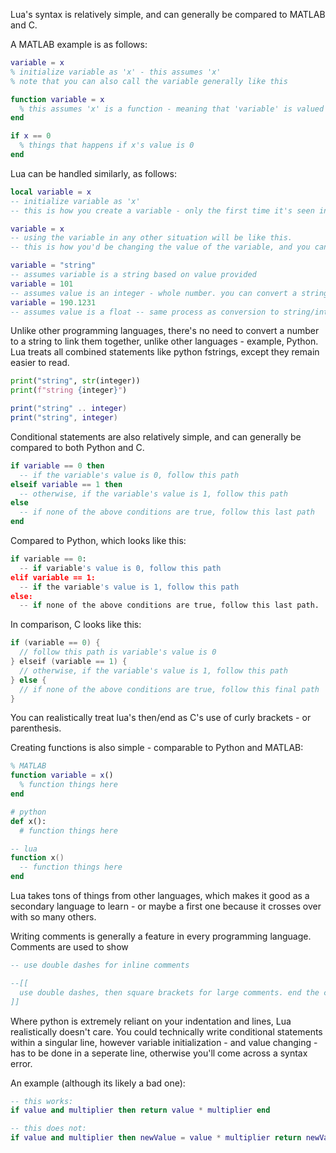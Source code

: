 Lua's syntax is relatively simple, and can generally be compared to MATLAB and C.

A MATLAB example is as follows:
```matlab
variable = x
% initialize variable as 'x' - this assumes 'x'
% note that you can also call the variable generally like this

function variable = x
  % this assumes 'x' is a function - meaning that 'variable' is valued as whatever 'x' gives it.
end

if x == 0
  % things that happens if x's value is 0
end
```
Lua can be handled similarly, as follows:
```lua
local variable = x
-- initialize variable as 'x'
-- this is how you create a variable - only the first time it's seen in the script should be written like this

variable = x
-- using the variable in any other situation will be like this.
-- this is how you'd be changing the value of the variable, and you can change the variable's type like this as well.

variable = "string"
-- assumes variable is a string based on value provided
variable = 101
-- assumes value is an integer - whole number. you can convert a string into a integer, and vice versa, like this
variable = 190.1231
-- assumes value is a float -- same process as conversion to string/integer
```
Unlike other programming languages, there's no need to convert a number to a string to link them together, unlike other languages - example, Python. Lua treats all combined statements like python fstrings, except they remain easier to read.
```python
print("string", str(integer))
print(f"string {integer}")
```
```lua
print("string" .. integer)
print("string", integer)
```

Conditional statements are also relatively simple, and can generally be compared to both Python and C.
```lua
if variable == 0 then
  -- if the variable's value is 0, follow this path
elseif variable == 1 then
  -- otherwise, if the variable's value is 1, follow this path
else
  -- if none of the above conditions are true, follow this last path
end
```

Compared to Python, which looks like this:
```python
if variable == 0:
  -- if variable's value is 0, follow this path
elif variable == 1:
  -- if the variable's value is 1, follow this path
else:
  -- if none of the above conditions are true, follow this last path.
```

In comparison, C looks like this:
```c
if (variable == 0) {
  // follow this path is variable's value is 0
} elseif (variable == 1) {
  // otherwise, if the variable's value is 1, follow this path
} else {
  // if none of the above conditions are true, follow this final path
}
```

You can realistically treat lua's then/end as C's use of curly brackets - or parenthesis.

Creating functions is also simple - comparable to Python and MATLAB:
```matlab
% MATLAB
function variable = x()
  % function things here
end
```
```python
# python
def x():
  # function things here
```
```lua
-- lua
function x()
  -- function things here
end
```
Lua takes tons of things from other languages, which makes it good as a secondary language to learn - or maybe a first one because it crosses over with so many others.

Writing comments is generally a feature in every programming language. 
Comments are used to show
```lua
-- use double dashes for inline comments

--[[
  use double dashes, then square brackets for large comments. end the comment using double square brackets as well.
]]
```
Where python is extremely reliant on your indentation and lines, Lua realistically doesn't care. You could technically write conditional statements within a singular line, however variable initialization - and value changing - has to be done in a seperate line, otherwise you'll come across a syntax error.

An example (although its likely a bad one):
```lua
-- this works:
if value and multiplier then return value * multiplier end

-- this does not:
if value and multiplier then newValue = value * multiplier return newValue end
```

